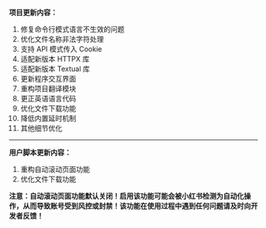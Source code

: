 **项目更新内容：**

1. 修复命令行模式语言不生效的问题
2. 优化文件名称非法字符处理
3. 支持 API 模式传入 Cookie
4. 适配新版本 HTTPX 库
5. 适配新版本 Textual 库
6. 更新程序交互界面
7. 重构项目翻译模块
8. 更正英语语言代码
9. 优化文件下载功能
10. 降低内置延时机制
11. 其他细节优化

*****

**用户脚本更新内容：**

1. 重构自动滚动页面功能
2. 优化文件下载功能

<p><strong>注意：自动滚动页面功能默认关闭！启用该功能可能会被小红书检测为自动化操作，从而导致账号受到风控或封禁！该功能在使用过程中遇到任何问题请及时向开发者反馈！</strong></p>
